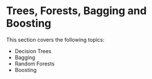 # Trees, Forests, Bagging and Boosting

This section covers the following topics:

* Decision Trees
* Bagging
* Random Forests
* Boosting